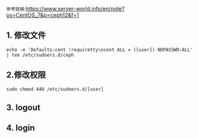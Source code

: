 
`参考链接`:https://www.server-world.info/en/note?os=CentOS_7&p=ceph12&f=1

## 1. 修改文件
```
echo -e 'Defaults:cent !requiretty\ncent ALL = ([user]) NOPASSWD:ALL' | tee /etc/sudoers.d/ceph 
```

## 2.修改权限
```
sudo chmod 440 /etc/sudoers.d/[user]
```

## 3. logout

## 4. login